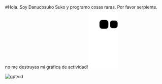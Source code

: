 #Hola. Soy Danucosuko Suko y programo cosas raras.
Por favor serpiente. no me destruyas mi gráfica de actividad!
![snake gif](https://github.com/danucosukosuko/danucosukosuko/blob/output/github-contribution-grid-snake.svg)


![gptvid](https://openaicom.imgix.net/b11fba8c-c51f-41c1-95b8-cc55db89af49/gpt-4-motif.svg?fm=auto&auto=compress,format&fit=min&w=1919&h=480)
